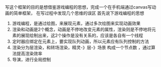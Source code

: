 写这个框架的目的是想借鉴游戏编程的思想，完成一个在手机端通过canvas写动画的简单框架，
在写过程中发现几个思维的误区
首先说下游戏编程的思想
1.	游戏编程，是通过绘图，来展现元素，通过多次绘图来实现动画效果
2.	渲染和动画是2个概念，动画是不停地改变元素的属性，渲染则是不停地将元素的展现绘制出来，这2个操作是没有关系的，应该是各自有一个线程
3.	定时器应绑定在元素上，要实现队列动画，所以元素应有队列控制的方法
4.	渲染分为层渲染，和转场渲染，精灵-》层-》场景 构成一个节点数  ，通过算法提高渲染效率
5.	导演，进行全局控制

